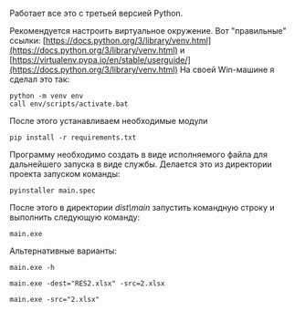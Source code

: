 Работает все это с третьей версией Python.

Рекомендуется настроить виртуальное окружение. Вот "правильные" ссылки:
[https://docs.python.org/3/library/venv.html](https://docs.python.org/3/library/venv.html) и 
[https://virtualenv.pypa.io/en/stable/userguide/](https://docs.python.org/3/library/venv.html)
На своей Win-машине я сделал это так:

```
python -m venv env
call env/scripts/activate.bat
```

После этого устанавливаем необходимые модули

```
pip install -r requirements.txt
```

Программу необходимо создать в виде исполняемого файла для дальнейшего запуска в виде службы. Делается это из директории проекта запуском команды:
 ```
 pyinstaller main.spec
  ```

 
После этого в директории *dist\main* запустить командную строку и выполнить следующую команду:
```
main.exe
```

Альтернативные варианты:
```
main.exe -h

main.exe -dest="RES2.xlsx" -src=2.xlsx

main.exe -src="2.xlsx"

```
